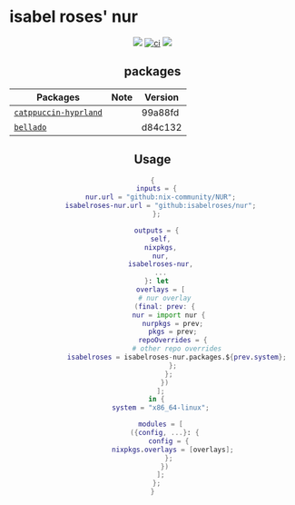 # isabel roses' nur

<div align="center">
<img src="https://img.shields.io/github/stars/isabelroses/nur?color=f5c2e7&labelColor=303446&style=for-the-badge&logo=starship&logoColor=f5c2e7">
<a href="https://github.com/isabelroses/nur/actions/workflows/build.yml"><img alt="ci" src="https://img.shields.io/github/actions/workflow/status/isabelroses/nur/build.yml?label=build&style=for-the-badge&logo=starship&logoColor=f5c2e7" /></a>
<a href="https://isabelroses.cachix.org"><img src="https://img.shields.io/badge/cachix-isabelroses.svg?color=f5c2e7&labelColor=303446&style=for-the-badge&logo=starship&logoColor=f5c2e7"></a>

## packages

| Packages                             | Note             | Version    |
| ------------------------------------ | ---------------- | ---------- |
| [`catppuccin-hyprland`][catppuccin-hyprland]                  |                  | 99a88fd    |
| [`bellado`][bellado]                              |                  | d84c132    |

## Usage

```nix
{
  inputs = {
    nur.url = "github:nix-community/NUR";
    isabelroses-nur.url = "github:isabelroses/nur";
  };

  outputs = {
    self,
    nixpkgs,
    nur,
    isabelroses-nur,
    ...
  }: let
    overlays = [
      # nur overlay
      (final: prev: {
        nur = import nur {
          nurpkgs = prev;
          pkgs = prev;
          repoOverrides = {
            # other repo overrides
            isabelroses = isabelroses-nur.packages.${prev.system};
          };
        };
      })
    ];
  in {
    system = "x86_64-linux";

    modules = [
      ({config, ...}: {
        config = {
          nixpkgs.overlays = [overlays];
        };
      })
    ];
  };
}
```

[catppuccin-hyprland]: https://github.com/catppuccin/hyprland
[bellado]: https://github.com/isabelroses/bellado
